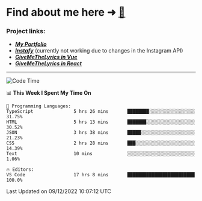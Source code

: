# Find about me here ➜ [🧑](https://pauabella.dev)

### Project links:
- ***[My Portfolio](https://pauabella.dev)***
- ***[Instafy](https://instafy.me)*** (currently not working due to changes in the Instagram API)
- ***[GiveMeTheLyrics in Vue](https://lyrics.pauabella.dev)***
- ***[GiveMeTheLyrics in React](https://pauabella.dev/GiveMeTheLyrics)***

---
<!--START_SECTION:waka-->
![Code Time](http://img.shields.io/badge/Code%20Time-1%2C721%20hrs%203%20mins-blue)

📊 **This Week I Spent My Time On** 

```text
💬 Programming Languages: 
TypeScript               5 hrs 26 mins       ████████░░░░░░░░░░░░░░░░░   31.75% 
HTML                     5 hrs 13 mins       ███████░░░░░░░░░░░░░░░░░░   30.52% 
JSON                     3 hrs 38 mins       █████░░░░░░░░░░░░░░░░░░░░   21.23% 
CSS                      2 hrs 28 mins       ███░░░░░░░░░░░░░░░░░░░░░░   14.39% 
Text                     10 mins             ░░░░░░░░░░░░░░░░░░░░░░░░░   1.06%

🔥 Editors: 
VS Code                  17 hrs 8 mins       █████████████████████████   100.0%

```


 Last Updated on 09/12/2022 10:07:12 UTC
<!--END_SECTION:waka-->
